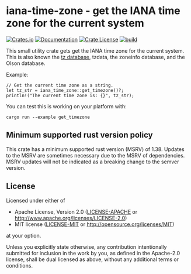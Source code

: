 # iana-time-zone - get the IANA time zone for the current system

[![Crates.io](https://img.shields.io/crates/v/iana-time-zone.svg)](https://crates.io/crates/iana-time-zone)
[![Documentation](https://docs.rs/iana-time-zone/badge.svg)](https://docs.rs/iana-time-zone/)
[![Crate License](https://img.shields.io/crates/l/iana-time-zone.svg)](https://crates.io/crates/iana-time-zone)
[![build](https://github.com/strawlab/iana-time-zone/workflows/build/badge.svg?branch=master)](https://github.com/strawlab/iana-time-zone/actions?query=branch%3Amaster)

This small utility crate gets get the IANA time zone for the current system.
This is also known the [tz database](https://en.wikipedia.org/wiki/Tz_database),
tzdata, the zoneinfo database, and the Olson database.

Example:

```
// Get the current time zone as a string.
let tz_str = iana_time_zone::get_timezone()?;
println!("The current time zone is: {}", tz_str);
```

You can test this is working on your platform with:

```
cargo run --example get_timezone
```

## Minimum supported rust version policy

This crate has a minimum supported rust version (MSRV) of 1.38. Updates to the
MSRV are sometimes necessary due to the MSRV of dependencies. MSRV updates will
not be indicated as a breaking change to the semver version.

## License

Licensed under either of

* Apache License, Version 2.0 ([LICENSE-APACHE](LICENSE-APACHE) or
  <http://www.apache.org/licenses/LICENSE-2.0>)
* MIT license ([LICENSE-MIT](LICENSE-MIT) or
  <http://opensource.org/licenses/MIT>)

at your option.

Unless you explicitly state otherwise, any contribution intentionally submitted
for inclusion in the work by you, as defined in the Apache-2.0 license, shall be
dual licensed as above, without any additional terms or conditions.
